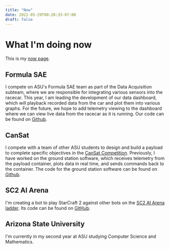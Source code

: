 ```yaml
---
title: "Now"
date: 2021-05-29T00:28:33-07:00
draft: false
---
```


# What I'm doing now
This is my [now page](https://nownownow.com/about). 

## Formula SAE
I compete on ASU's Formula SAE team as part of the Data Acquisition subteam, where we are responsible for integrating various sensors into the racecar. 
This year, I am leading the development of our data dashboard, which will playback recorded data from the car and plot them into various graphs.
For the future, we hope to add telemetry viewing to the dashboard where we can view live data from the racecar as it is running.
Our code can be found on [Github](https://github.com/sundevilmotorsports).

## CanSat
I compete with a team of other ASU students to design and build a payload to complete specific objectives in the [CanSat Competition](http://www.cansatcompetition.com/).
Previously, I have worked on the ground station software, which receives telemetry from the payload container, plots data in real time, and sends commands back to the container. The code for the ground station software can be found on [Github](https://github.com/SamarthSingh2001/Cansat-2021).

## SC2 AI Arena
I'm creating a bot to play StarCraft 2 against other bots on the [SC2 AI Arena ladder](https://aiarena.net/).
Its code can be found on [GitHub](https://github.com/joshtenorio/monte-bot).

## Arizona State University
I'm currently in my second year at ASU studying Computer Science and Mathematics.
